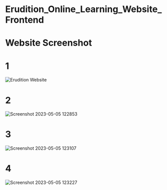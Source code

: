 # Erudition_Online_Learning_Website_Frontend
# Website Screenshot
# 1

![Erudition Website ](https://user-images.githubusercontent.com/125504285/236394260-ef80c781-a07b-41ff-a1ef-01291d96a1e6.jpg)
# 2
![Screenshot 2023-05-05 122853](https://user-images.githubusercontent.com/125504285/236395060-84192702-14f8-462a-85ca-84a52aeffc0d.jpg)
# 3
![Screenshot 2023-05-05 123107](https://user-images.githubusercontent.com/125504285/236395315-c6f33b40-517b-407b-97d5-28fba2c2c0fd.jpg)

# 4
![Screenshot 2023-05-05 123227](https://user-images.githubusercontent.com/125504285/236395530-4018beb8-3976-4a82-85fa-26a1aff4d786.jpg)
